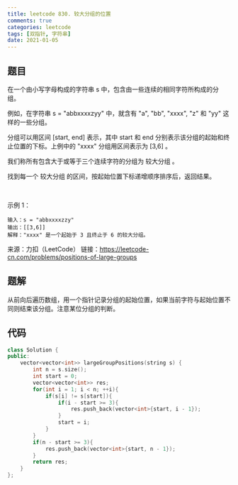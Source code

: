 ```yaml
---
title: leetcode 830. 较大分组的位置
comments: true
categories: leetcode
tags: [双指针, 字符串]
date: 2021-01-05
---
```


## 题目
在一个由小写字母构成的字符串 s 中，包含由一些连续的相同字符所构成的分组。

例如，在字符串 s = "abbxxxxzyy" 中，就含有 "a", "bb", "xxxx", "z" 和 "yy" 这样的一些分组。

分组可以用区间 [start, end] 表示，其中 start 和 end 分别表示该分组的起始和终止位置的下标。上例中的 "xxxx" 分组用区间表示为 [3,6] 。

我们称所有包含大于或等于三个连续字符的分组为 较大分组 。

找到每一个 较大分组 的区间，按起始位置下标递增顺序排序后，返回结果。

 

示例 1：
```
输入：s = "abbxxxxzzy"
输出：[[3,6]]
解释："xxxx" 是一个起始于 3 且终止于 6 的较大分组。
```
来源：力扣（LeetCode）
链接：https://leetcode-cn.com/problems/positions-of-large-groups

## 题解
从前向后遍历数组，用一个指针记录分组的起始位置，如果当前字符与起始位置不同则结束该分组。注意某位分组的判断。

## 代码
```cpp 
class Solution {
public:
    vector<vector<int>> largeGroupPositions(string s) {
        int n = s.size();
        int start = 0;
        vector<vector<int>> res;
        for(int i = 1; i < n; ++i){
            if(s[i] != s[start]){
                if(i - start >= 3){
                    res.push_back(vector<int>{start, i - 1});
                }
                start = i;
            }
        }
        if(n - start >= 3){
            res.push_back(vector<int>{start, n - 1});
        }
        return res;
    }
};
```
